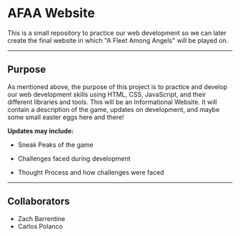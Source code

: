 # AFAA Website

This is a small repository to practice our web development so we can later create the final website in which "A Fleet Among Angels" will be played on.

---
## Purpose
As mentioned above, the purpose of this project is to practice and develop our web development skills using HTML, CSS, JavaScript, and their different libraries and tools. 
This will be an Informational Website. It will contain a description of the game, updates on development, and maybe some small easter eggs here and there!


**Updates may include:**

* Sneak Peaks of the game

* Challenges faced during development

* Thought Process and how challenges were faced
---

## Collaborators
* Zach Barrentine
* Carlos Polanco
